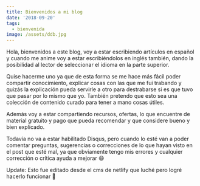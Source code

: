 ```yaml
---
title: Bienvenidos a mi blog
date: '2018-09-20'
tags:
  - bienvenida
image: /assets/ddb.jpg
---
```

Hola, bienvenidos a este blog, voy a estar escribiendo artículos en español y cuando me anime voy a estar escribiéndolos en inglés también, dando la posibilidad al lector de seleccionar el idioma en la parte superior.

Quise hacerme uno ya que de esta forma se me hace más fácil poder compartir conocimiento, explicar cosas con las que me fui trabando y quizás la explicación pueda servirle a otro para destrabarse si es que tuvo que pasar por lo mismo que yo. También pretendo que esto sea una colección de contenido curado para tener a mano cosas útiles.

Además voy a estar compartiendo recursos, ofertas, lo que encuentre de material gratuito y pago que pueda recomendar y que considere bueno y bien explicado.

Todavía no va a estar habilitado Disqus, pero cuando lo esté van a poder comentar preguntas, sugerencias o correcciones de lo que hayan visto en el post que esté mal, ya que obviamente tengo mis errores y cualquier corrección o crítica ayuda a mejorar 😄

Update: Esto fue editado desde el cms de netlify que luché pero logré hacerlo funcionar 💪
